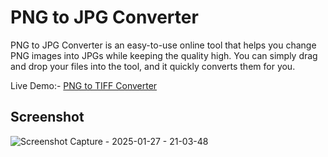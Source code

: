 # PNG to JPG Converter

PNG to JPG Converter is an easy-to-use online tool that helps you change PNG images into JPGs while keeping the quality high. You can simply drag and drop your files into the tool, and it quickly converts them for you.

Live Demo:- [PNG to TIFF Converter](https://prepphint.com/png-to-tiff/)

## Screenshot
![Screenshot Capture - 2025-01-27 - 21-03-48](https://github.com/user-attachments/assets/5f5c7444-3daf-4d3f-b520-6f6fd1e187bb)
